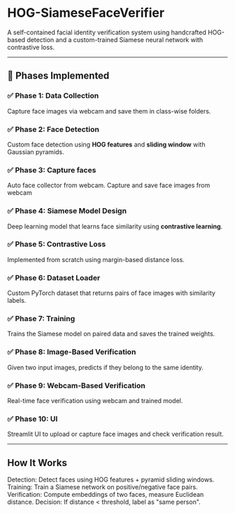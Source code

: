 # HOG-SiameseFaceVerifier
A self-contained facial identity verification system using handcrafted HOG-based detection and a custom-trained Siamese neural network with contrastive loss.


---

## 🚀 Phases Implemented

### ✅ Phase 1: Data Collection
Capture face images via webcam and save them in class-wise folders.

### ✅ Phase 2: Face Detection
Custom face detection using **HOG features** and **sliding window** with Gaussian pyramids.

### ✅ Phase 3: Capture faces
Auto face collector from webcam. Capture and save face images from webcam

### ✅ Phase 4: Siamese Model Design
Deep learning model that learns face similarity using **contrastive learning**.

### ✅ Phase 5: Contrastive Loss
Implemented from scratch using margin-based distance loss.

### ✅ Phase 6: Dataset Loader
Custom PyTorch dataset that returns pairs of face images with similarity labels.

### ✅ Phase 7: Training
Trains the Siamese model on paired data and saves the trained weights.

### ✅ Phase 8: Image-Based Verification
Given two input images, predicts if they belong to the same identity.

### ✅ Phase 9: Webcam-Based Verification
Real-time face verification using webcam and trained model.

### ✅ Phase 10: UI
Streamlit UI to upload or capture face images and check verification result.

---

## How It Works
Detection: Detect faces using HOG features + pyramid sliding windows.
Training: Train a Siamese network on positive/negative face pairs.
Verification: Compute embeddings of two faces, measure Euclidean distance.
Decision: If distance < threshold, label as "same person".
